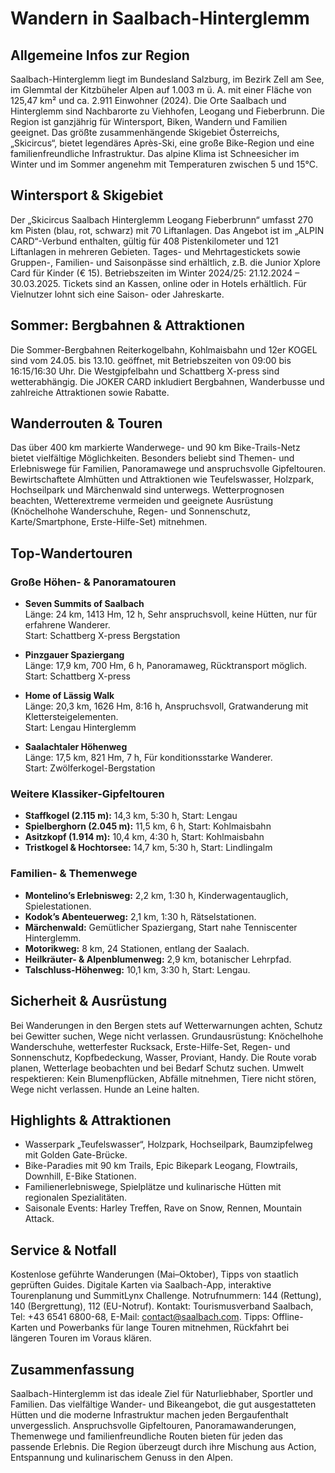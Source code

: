 # Wandern in Saalbach-Hinterglemm

## Allgemeine Infos zur Region
Saalbach-Hinterglemm liegt im Bundesland Salzburg, im Bezirk Zell am See, im Glemmtal der Kitzbüheler Alpen auf 1.003 m ü. A. mit einer Fläche von 125,47 km² und ca. 2.911 Einwohner (2024). Die Orte Saalbach und Hinterglemm sind Nachbarorte zu Viehhofen, Leogang und Fieberbrunn. Die Region ist ganzjährig für Wintersport, Biken, Wandern und Familien geeignet. Das größte zusammenhängende Skigebiet Österreichs, „Skicircus“, bietet legendäres Après-Ski, eine große Bike-Region und eine familienfreundliche Infrastruktur. Das alpine Klima ist Schneesicher im Winter und im Sommer angenehm mit Temperaturen zwischen 5 und 15°C.

## Wintersport & Skigebiet
Der „Skicircus Saalbach Hinterglemm Leogang Fieberbrunn“ umfasst 270 km Pisten (blau, rot, schwarz) mit 70 Liftanlagen. Das Angebot ist im „ALPIN CARD“-Verbund enthalten, gültig für 408 Pistenkilometer und 121 Liftanlagen in mehreren Gebieten. Tages- und Mehrtagestickets sowie Gruppen-, Familien- und Saisonpässe sind erhältlich, z.B. die Junior Xplore Card für Kinder (€ 15). Betriebszeiten im Winter 2024/25: 21.12.2024 – 30.03.2025. Tickets sind an Kassen, online oder in Hotels erhältlich. Für Vielnutzer lohnt sich eine Saison- oder Jahreskarte.

## Sommer: Bergbahnen & Attraktionen
Die Sommer-Bergbahnen Reiterkogelbahn, Kohlmaisbahn und 12er KOGEL sind vom 24.05. bis 13.10. geöffnet, mit Betriebszeiten von 09:00 bis 16:15/16:30 Uhr. Die Westgipfelbahn und Schattberg X-press sind wetterabhängig. Die JOKER CARD inkludiert Bergbahnen, Wanderbusse und zahlreiche Attraktionen sowie Rabatte.

## Wanderrouten & Touren
Das über 400 km markierte Wanderwege- und 90 km Bike-Trails-Netz bietet vielfältige Möglichkeiten. Besonders beliebt sind Themen- und Erlebniswege für Familien, Panoramawege und anspruchsvolle Gipfeltouren. Bewirtschaftete Almhütten und Attraktionen wie Teufelswasser, Holzpark, Hochseilpark und Märchenwald sind unterwegs. Wetterprognosen beachten, Wetterextreme vermeiden und geeignete Ausrüstung (Knöchelhohe Wanderschuhe, Regen- und Sonnenschutz, Karte/Smartphone, Erste-Hilfe-Set) mitnehmen.

## Top-Wandertouren
### Große Höhen- & Panoramatouren
- **Seven Summits of Saalbach**  
Länge: 24 km, 1413 Hm, 12 h, Sehr anspruchsvoll, keine Hütten, nur für erfahrene Wanderer.  
Start: Schattberg X-press Bergstation

- **Pinzgauer Spaziergang**  
Länge: 17,9 km, 700 Hm, 6 h, Panoramaweg, Rücktransport möglich.  
Start: Schattberg X-press

- **Home of Lässig Walk**  
Länge: 20,3 km, 1626 Hm, 8:16 h, Anspruchsvoll, Gratwanderung mit Klettersteigelementen.  
Start: Lengau Hinterglemm

- **Saalachtaler Höhenweg**  
Länge: 17,5 km, 821 Hm, 7 h, Für konditionsstarke Wanderer.  
Start: Zwölferkogel-Bergstation

### Weitere Klassiker-Gipfeltouren
- **Staffkogel (2.115 m):** 14,3 km, 5:30 h, Start: Lengau  
- **Spielberghorn (2.045 m):** 11,5 km, 6 h, Start: Kohlmaisbahn  
- **Asitzkopf (1.914 m):** 10,4 km, 4:30 h, Start: Kohlmaisbahn  
- **Tristkogel & Hochtorsee:** 14,7 km, 5:30 h, Start: Lindlingalm

### Familien- & Themenwege
- **Montelino’s Erlebnisweg:** 2,2 km, 1:30 h, Kinderwagentauglich, Spielestationen.  
- **Kodok’s Abenteuerweg:** 2,1 km, 1:30 h, Rätselstationen.  
- **Märchenwald:** Gemütlicher Spaziergang, Start nahe Tenniscenter Hinterglemm.  
- **Motorikweg:** 8 km, 24 Stationen, entlang der Saalach.  
- **Heilkräuter- & Alpenblumenweg:** 2,9 km, botanischer Lehrpfad.  
- **Talschluss-Höhenweg:** 10,1 km, 3:30 h, Start: Lengau.

## Sicherheit & Ausrüstung
Bei Wanderungen in den Bergen stets auf Wetterwarnungen achten, Schutz bei Gewitter suchen, Wege nicht verlassen. Grundausrüstung: Knöchelhohe Wanderschuhe, wetterfester Rucksack, Erste-Hilfe-Set, Regen- und Sonnenschutz, Kopfbedeckung, Wasser, Proviant, Handy. Die Route vorab planen, Wetterlage beobachten und bei Bedarf Schutz suchen. Umwelt respektieren: Kein Blumenpflücken, Abfälle mitnehmen, Tiere nicht stören, Wege nicht verlassen. Hunde an Leine halten.

## Highlights & Attraktionen
- Wasserpark „Teufelswasser“, Holzpark, Hochseilpark, Baumzipfelweg mit Golden Gate-Brücke.  
- Bike-Paradies mit 90 km Trails, Epic Bikepark Leogang, Flowtrails, Downhill, E-Bike Stationen.  
- Familienerlebniswege, Spielplätze und kulinarische Hütten mit regionalen Spezialitäten.  
- Saisonale Events: Harley Treffen, Rave on Snow, Rennen, Mountain Attack.

## Service & Notfall
Kostenlose geführte Wanderungen (Mai–Oktober), Tipps von staatlich geprüften Guides. Digitale Karten via Saalbach-App, interaktive Tourenplanung und SummitLynx Challenge. Notrufnummern: 144 (Rettung), 140 (Bergrettung), 112 (EU-Notruf). Kontakt: Tourismusverband Saalbach, Tel: +43 6541 6800-68, E-Mail: contact@saalbach.com. Tipps: Offline-Karten und Powerbanks für lange Touren mitnehmen, Rückfahrt bei längeren Touren im Voraus klären.

## Zusammenfassung
Saalbach-Hinterglemm ist das ideale Ziel für Naturliebhaber, Sportler und Familien. Das vielfältige Wander- und Bikeangebot, die gut ausgestatteten Hütten und die moderne Infrastruktur machen jeden Bergaufenthalt unvergesslich. Anspruchsvolle Gipfeltouren, Panoramawanderungen, Themenwege und familienfreundliche Routen bieten für jeden das passende Erlebnis. Die Region überzeugt durch ihre Mischung aus Action, Entspannung und kulinarischem Genuss in den Alpen.